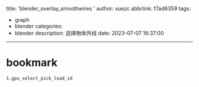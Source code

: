 title: 'blender_overlay_smoothwires '
author: xuezc
abbrlink: f7ad6359
tags:
  - graph
  - blender
categories:
  - blender
description: 选择物体外线
date: 2023-07-07 16:37:00
---
# bookmark
```
1.gpu_select_pick_load_id

```
